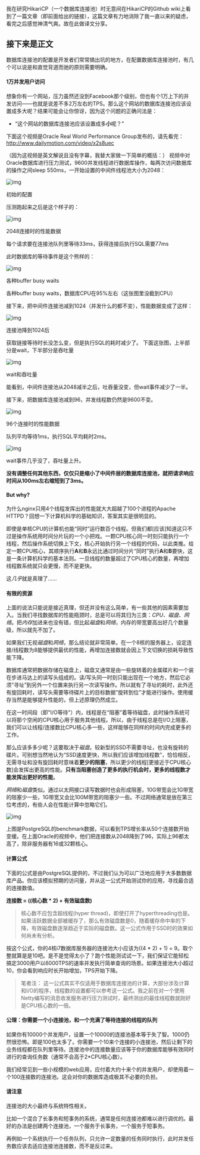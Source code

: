 我在研究HikariCP（一个数据库连接池）时无意间在HikariCP的Github wiki上看到了一篇文章（即前面给出的链接），这篇文章有力地消除了我一直以来的疑虑，看完之后感觉神清气爽。故在此做译文分享。

## **接下来是正文**

数据库连接池的配置是开发者们常常搞出坑的地方，在配置数据库连接池时，有几个可以说是和直觉背道而驰的原则需要明确。

#### **1万并发用户访问**

想象你有一个网站，压力虽然还没到Facebook那个级别，但也有个1万上下的并发访问——也就是说差不多2万左右的TPS。那么这个网站的数据库连接池应该设置成多大呢？结果可能会让你惊讶，因为这个问题的正确问法是：

- “这个网站的数据库连接池应该设置成多**小**呢？”

下面这个视频是Oracle Real World Performance Group发布的，请先看完：
http://www.dailymotion.com/video/x2s8uec

（因为这视频是英文解说且没有字幕，我替大家做一下简单的概括：）
视频中对Oracle数据库进行压力测试，9600并发线程进行数据库操作，每两次访问数据库的操作之间sleep 550ms，一开始设置的中间件线程池大小为2048：

![img](https://mmbiz.qpic.cn/mmbiz_png/9ptCsLpiaicQPUbJw6zZx9bvVvwibPYehKCEb16sCHL0y5wh2MWKu5vkB7wOFwwCmtePBS6mONDNicSHAr6NBaia6Jw/640?wx_fmt=png&tp=webp&wxfrom=5&wx_lazy=1&wx_co=1)

初始的配置

压测跑起来之后是这个样子的：

![img](https://mmbiz.qpic.cn/mmbiz_png/9ptCsLpiaicQPUbJw6zZx9bvVvwibPYehKCEHLZYygRX2ns0UfN0I9Ao0NFoRZq1JVgKum5HUdyhfW8AhibvbLjaoA/640?wx_fmt=png&tp=webp&wxfrom=5&wx_lazy=1&wx_co=1)

2048连接时的性能数据

每个请求要在连接池队列里等待33ms，获得连接后执行SQL需要77ms

此时数据库的等待事件是这个熊样的：

![img](https://mmbiz.qpic.cn/mmbiz_png/9ptCsLpiaicQPUbJw6zZx9bvVvwibPYehKCuRev3vrxMzy4s2ZV25L08HHKsk6pUbBW1XjiaAHfFiaKWrWBfhzg0MQw/640?wx_fmt=png&tp=webp&wxfrom=5&wx_lazy=1&wx_co=1)

各种buffer busy waits

各种buffer busy waits，数据库CPU在95%左右（这张图里没截到CPU）

接下来，把中间件连接池减到1024（并发什么的都不变），性能数据变成了这样：

![img](https://mmbiz.qpic.cn/mmbiz_png/9ptCsLpiaicQPUbJw6zZx9bvVvwibPYehKCjjKgCRBUVXPiaVLkptFhdrVOa1iaJzAg1RHyeaKnP5bVv4POjiaSmnP3w/640?wx_fmt=png&tp=webp&wxfrom=5&wx_lazy=1&wx_co=1)

连接池降到1024后

获取链接等待时长没怎么变，但是执行SQL的耗时减少了。
下面这张图，上半部分是wait，下半部分是吞吐量

![img](https://mmbiz.qpic.cn/mmbiz_png/9ptCsLpiaicQPUbJw6zZx9bvVvwibPYehKCX1uJIz7jtXro2YacPFZCuKvgSxRu8hqv2L4n7zqUHAwPpPdjJiaWEFQ/640?wx_fmt=png&tp=webp&wxfrom=5&wx_lazy=1&wx_co=1)

wait和吞吐量

能看到，中间件连接池从2048减半之后，吐吞量没变，但wait事件减少了一半。

接下来，把数据库连接池减到96，并发线程数仍然是9600不变。

![img](https://mmbiz.qpic.cn/mmbiz_png/9ptCsLpiaicQPUbJw6zZx9bvVvwibPYehKCZJLQibiaAtyxZtZ6hrGq0YNIuNUicKzdeGlkGnZ7buAn3MoGHpazneCcg/640?wx_fmt=png&tp=webp&wxfrom=5&wx_lazy=1&wx_co=1)

96个连接时的性能数据

队列平均等待1ms，执行SQL平均耗时2ms。

![img](https://mmbiz.qpic.cn/mmbiz_png/9ptCsLpiaicQPUbJw6zZx9bvVvwibPYehKC3Tia5LQ7Kr8gs9p8Y1Zkn0F4icwkhTVNbvOabJJCmCV3Miacic5DqFx01Q/640?wx_fmt=png&tp=webp&wxfrom=5&wx_lazy=1&wx_co=1)



wait事件几乎没了，吞吐量上升。

**没有调整任何其他东西，仅仅只是缩小了中间件层的数据库连接池，就把请求响应时间从100ms左右缩短到了3ms。**

#### **But why?**

为什么nginx只用4个线程发挥出的性能就大大超越了100个进程的Apache HTTPD？回想一下计算机科学的基础知识，答案其实是很明显的。

即使是单核CPU的计算机也能“同时”运行数百个线程。但我们都[应该]知道这只不过是操作系统用时间分片玩的一个小把戏。一颗CPU核心同一时刻只能执行一个线程，然后操作系统切换上下文，核心开始执行另一个线程的代码，以此类推。给定一颗CPU核心，其顺序执行**A**和**B**永远比通过时间分片“同时”执行**A**和**B**要快，这是一条计算机科学的基本法则。一旦线程的数量超过了CPU核心的数量，再增加线程数系统就只会更慢，而不是更快。

这*几乎*就是真理了……

#### **有限的资源**

上面的说法只能说是接近真理，但还并没有这么简单，有一些其他的因素需要加入。当我们寻找数据库的性能瓶颈时，总是可以将其归为三类：*CPU、磁盘、网络*。把*内存*加进来也没有错，但比起*磁盘*和*网络*，内存的带宽要高出好几个数量级，所以就先不加了。

如果我们无视*磁盘*和*网络*，那么结论就非常简单。在一个8核的服务器上，设定连接/线程数为8能够提供最优的性能，再增加连接数就会因上下文切换的损耗导致性能下降。

数据库通常把数据存储在磁盘上，磁盘又通常是由一些旋转着的金属碟片和一个装在步进马达上的读写头组成的。读/写头同一时刻只能出现在一个地方，然后它必须“寻址”到另外一个位置来执行另一次读写操作。所以就有了寻址的耗时，此外还有旋回耗时，读写头需要等待碟片上的目标数据“旋转到位”才能进行操作。使用缓存当然是能够提升性能的，但上述原理仍然成立。

在这一时间段（即"I/O等待"）内，线程是在“阻塞”着等待磁盘，此时操作系统可以将那个空闲的CPU核心用于服务其他线程。所以，由于线程总是在I/O上阻塞，我们可以让线程/连接数比CPU核心多一些，这样能够在同样的时间内完成更多的工作。

那么应该多多少呢？这要取决于*磁盘*。较新型的SSD不需要寻址，也没有旋转的碟片。可别想当然地认为“SSD速度更快，所以我们应该增加线程数”，恰恰相反，无需寻址和没有旋回耗时意味着**更少的阻塞**，所以更少的线程[更接近于CPU核心数]会发挥出更高的性能。**只有当阻塞创造了更多的执行机会时，更多的线程数才能发挥出更好的性能**。

*网络*和*磁盘*类似。通过以太网接口读写数据时也会形成阻塞，10G带宽会比1G带宽的阻塞少一些，1G带宽又会比100M带宽的阻塞少一些。不过网络通常是放在第三位考虑的，有些人会在性能计算中忽略它们。

![img](https://mmbiz.qpic.cn/mmbiz_png/9ptCsLpiaicQPUbJw6zZx9bvVvwibPYehKCZz39PQs2vbV0u9q8xYfYniasN9hhH1tlLPBjXEFPaK7ZFHK1TjfHaPw/640?wx_fmt=png&tp=webp&wxfrom=5&wx_lazy=1&wx_co=1)

上图是PostgreSQL的benchmark数据，可以看到TPS增长率从50个连接数开始变缓。在上面Oracle的视频中，他们把连接数从2048降到了96，实际上96都太高了，除非服务器有16或32颗核心。

#### **计算公式**

下面的公式是由PostgreSQL提供的，不过我们认为可以广泛地应用于大多数数据库产品。你应该模拟预期的访问量，并从这一公式开始测试你的应用，寻找最合适的连接数值。

**连接数 = ((核心数 \* 2) + 有效磁盘数)**

> 核心数不应包含超线程(hyper thread)，即使打开了hyperthreading也是。如果活跃数据全部被缓存了，那么有效磁盘数是0，随着缓存命中率的下降，有效磁盘数逐渐趋近于实际的磁盘数。这一公式作用于SSD时的效果如何尚未有分析。

按这个公式，你的4核i7数据库服务器的连接池大小应该为((4 * 2) + 1) = 9。取个整就算是是10吧。是不是觉得太小了？跑个性能测试试一下，我们保证它能轻松搞定3000用户以6000TPS的速率并发执行简单查询的场景。如果连接池大小超过10，你会看到响应时长开始增加，TPS开始下降。

> 笔者注：
> 这一公式其实不仅适用于数据库连接池的计算，大部分涉及计算和I/O的程序，线程数的设置都可以参考这一公式。我之前在对一个使用Netty编写的消息收发服务进行压力测试时，最终测出的最佳线程数就刚好是CPU核心数的一倍。

#### **公理：你需要一个小连接池，和一个充满了等待连接的线程的队列**

如果你有10000个并发用户，设置一个10000的连接池基本等于失了智。1000仍然很恐怖。即是100也太多了。你需要一个10来个连接的小连接池，然后让剩下的业务线程都在队列里等待。连接池中的连接数量应该等于你的数据库能够有效同时进行的查询任务数（通常不会高于2*CPU核心数）。

我们经常见到一些小规模的web应用，应付着大约十来个的并发用户，却使用着一个100连接数的连接池。这会对你的数据库造成极其不必要的负担。

#### **请注意**

连接池的大小最终与系统特性相关。

比如一个混合了长事务和短事务的系统，通常是任何连接池都难以进行调优的。最好的办法是创建两个连接池，一个服务于长事务，一个服务于短事务。

再例如一个系统执行一个任务队列，只允许一定数量的任务同时执行，此时并发任务数应该去适应连接池连接数，而不是反过来。